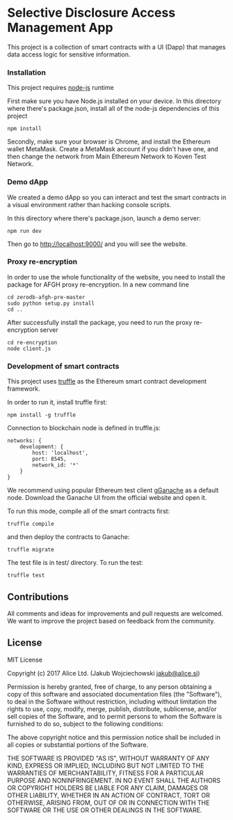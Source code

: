 # Selective Disclosure Access Management App


This project is a collection of smart contracts with a UI (Dapp) that manages data access logic for sensitive information.


### Installation
This project requires [node-js](https://github.com/nodejs/node) runtime

First make sure you have Node.js installed on your device. In this directory where there's package.json, install all of the node-js dependencies of this project

    npm install

Secondly, make sure your browser is Chrome, and install the Ethereum wallet MetaMask. Create a MetaMask account if you didn't have one, and then change the network from Main Ethereum Network to Koven Test Network.

### Demo dApp

We created a demo dApp so you can interact and test the smart contracts in a visual environment rather than hacking console scripts.

In this directory where there's package.json, launch a demo server:

    npm run dev
    
Then go to [http://localhost:9000/](http://localhost:9000/) and you will see the website.

### Proxy re-encryption

In order to use the whole functionality of the website, you need to install the package for AFGH proxy re-encryption. In a new command line

    cd zerodb-afgh-pre-master
    sudo python setup.py install
    cd ..
    
After successfully install the package, you need to run the proxy re-encryption server

    cd re-encryption
    node client.js
    
### Development of smart contracts

This project uses [truffle](https://github.com/trufflesuite/truffle) as the Ethereum smart contract development framework.

In order to run it, install truffle first:

    npm install -g truffle

Connection to blockchain node is defined in truffle.js:

    networks: {
        development: {
    	    host: 'localhost',
    		port: 8545,
    		network_id: '*'
    	}
    }

We recommend using popular Ethereum test client [gGanache](https://github.com/trufflesuite/ganache) as a default node. Download the Ganache UI from the official website and open it. 

To run this mode, compile all of the smart contracts first:

    truffle compile

and then deploy the contracts to Ganache:

    truffle migrate
    
The test file is in test/ directory. To run the test:

    truffle test

## Contributions

All comments and ideas for improvements and pull requests are welcomed. We want to improve the project based on feedback from the community.

## License

MIT License

Copyright (c) 2017 Alice Ltd. (Jakub Wojciechowski jakub@alice.si)

Permission is hereby granted, free of charge, to any person obtaining a copy
of this software and associated documentation files (the "Software"), to deal
in the Software without restriction, including without limitation the rights
to use, copy, modify, merge, publish, distribute, sublicense, and/or sell
copies of the Software, and to permit persons to whom the Software is
furnished to do so, subject to the following conditions:

The above copyright notice and this permission notice shall be included in all
copies or substantial portions of the Software.

THE SOFTWARE IS PROVIDED "AS IS", WITHOUT WARRANTY OF ANY KIND, EXPRESS OR
IMPLIED, INCLUDING BUT NOT LIMITED TO THE WARRANTIES OF MERCHANTABILITY,
FITNESS FOR A PARTICULAR PURPOSE AND NONINFRINGEMENT. IN NO EVENT SHALL THE
AUTHORS OR COPYRIGHT HOLDERS BE LIABLE FOR ANY CLAIM, DAMAGES OR OTHER
LIABILITY, WHETHER IN AN ACTION OF CONTRACT, TORT OR OTHERWISE, ARISING FROM,
OUT OF OR IN CONNECTION WITH THE SOFTWARE OR THE USE OR OTHER DEALINGS IN THE
SOFTWARE.
